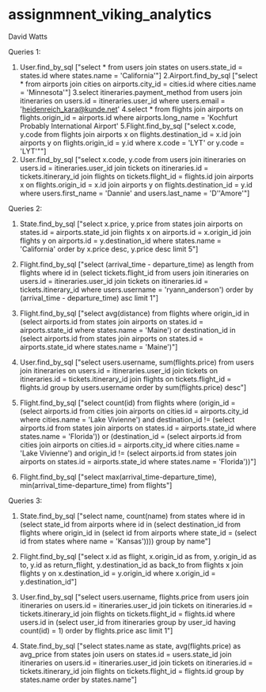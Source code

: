 # assignmnent_viking_analytics

David Watts

Queries 1:

1. User.find_by_sql ["select * from users join states on users.state_id = states.id where states.name = 'California'"]
2.Airport.find_by_sql ["select * from airports join cities on airports.city_id = cities.id where cities.name = 'Minnesota'"]
3.select itineraries.payment_method from users join itineraries on users.id = itineraries.user_id where users.email = 'heidenreich_kara@kunde.net'
4.select * from flights join airports on flights.origin_id = airports.id where airports.long_name = 'Kochfurt Probably International Airport'
5.Flight.find_by_sql ["select x.code, y.code from flights join airports x on flights.destination_id = x.id join airports y on flights.origin_id = y.id where x.code = 'LYT' or y.code = 'LYT'""]
6. User.find_by_sql ["select x.code, y.code from users join itineraries on users.id = itineraries.user_id join tickets on itineraries.id = tickets.itinerary_id join flights on tickets.flight_id = flights.id join airports x on flights.origin_id = x.id join airports y on flights.destination_id = y.id where users.first_name = 'Dannie' and users.last_name = 'D''Amore'"]

Queries 2:

1. State.find_by_sql ["select x.price, y.price from states join airports on states.id = airports.state_id join flights x on airports.id = x.origin_id join flights y on airports.id = y.destination_id where states.name = 'California' order by x.price desc, y.price desc limit 5"]

2. Flight.find_by_sql ["select (arrival_time - departure_time) as length from flights where id in (select tickets.flight_id from users join itineraries on users.id = itineraries.user_id join tickets on itineraries.id = tickets.itinerary_id where users.username = 'ryann_anderson') order by (arrival_time - departure_time) asc limit 1"]

3. Flight.find_by_sql ["select avg(distance) from flights where origin_id in (select airports.id from states join airports on states.id = airports.state_id where states.name = 'Maine') or destination_id in (select airports.id from states join airports on states.id = airports.state_id where states.name = 'Maine')"]

4. User.find_by_sql ["select users.username, sum(flights.price) from users join itineraries on users.id = itineraries.user_id join tickets on itineraries.id = tickets.itinerary_id join flights on tickets.flight_id = flights.id group by users.username order by sum(flights.price) desc"]

5. Flight.find_by_sql ["select count(id) from flights where (origin_id = (select airports.id from cities join airports on cities.id = airports.city_id where cities.name = 'Lake Vivienne') and destination_id != (select airports.id from states join airports on states.id = airports.state_id where states.name = 'Florida')) or (destination_id = (select airports.id from cities join airports on cities.id = airports.city_id where cities.name = 'Lake Vivienne') and origin_id != (select airports.id from states join airports on states.id = airports.state_id where states.name = 'Florida'))"]

6. Flight.find_by_sql ["select max(arrival_time-departure_time), min(arrival_time-departure_time) from flights"]

Queries 3:

1. State.find_by_sql ["select name, count(name) from states where id in (select state_id from airports where id in (select destination_id from flights where origin_id in (select id from airports where state_id = (select id from states where name = 'Kansas')))) group by name"]

2. Flight.find_by_sql ["select x.id as flight, x.origin_id as from, y.origin_id as to, y.id as return_flight, y.destination_id as back_to from flights x join flights y on x.destination_id = y.origin_id where x.origin_id = y.destination_id"]

3. User.find_by_sql ["select users.username, flights.price from users join itineraries on users.id = itineraries.user_id join tickets on itineraries.id = tickets.itinerary_id join flights on tickets.flight_id = flights.id where users.id in (select user_id from itineraries group by user_id having count(id) = 1) order by flights.price asc limit 1"]

4. State.find_by_sql ["select states.name as state, avg(flights.price) as avg_price from states join users on states.id = users.state_id join itineraries on users.id = itineraries.user_id join tickets on itineraries.id = tickets.itinerary_id join flights on tickets.flight_id = flights.id group by states.name order by states.name"]
